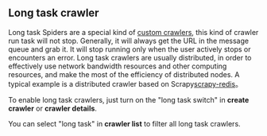 ## Long task crawler

Long task Spiders are a special kind of [custom crawlers](./CustomizedSpider.md), this kind of crawler run task will not stop. Generally, it will always get the URL in the message queue and grab it. It will stop running only when the user actively stops or encounters an error. Long task crawlers are usually distributed, in order to effectively use network bandwidth resources and other computing resources, and make the most of the efficiency of distributed nodes. A typical example is a distributed crawler based on Scrapy[scrapy-redis](https://github.com/rmax/scrapy-redis)。

To enable long task crawlers, just turn on the "long task switch" in **create crawler** or **crawler details**.

You can select "long task" in **crawler list** to filter all long task crawlers.